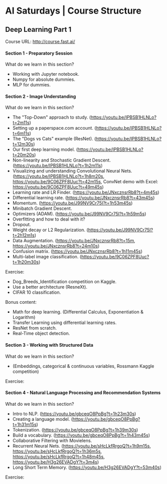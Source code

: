 # AI Saturdays | Course Structure

## Deep Learning Part 1

Course URL: http://course.fast.ai/

#### Section 1 - Preparatory Session

What do we learn in this section?
- Working with Jupyter notebook.
- Numpy for absolute dummies.
- MLP for dummies.

#### Section 2 - Image Understanding

What do we learn in this section?
- The "Top-Down" approach to study. (https://youtu.be/IPBSB1HLNLo?t=2m11s)
- Setting up a paperspace.com account. (https://youtu.be/IPBSB1HLNLo?t=6m11s)
- The "Dogs vs Cats" example (ResNet). (https://youtu.be/IPBSB1HLNLo?t=12m30s)
- Our first deep learning model. (https://youtu.be/IPBSB1HLNLo?t=20m20s)
- Non-linearity and Stochastic Gradient Descent. (https://youtu.be/IPBSB1HLNLo?t=1h2m11s)
- Visualizing and understanding Convolutional Neural Nets. (https://youtu.be/IPBSB1HLNLo?t=1h8m20s, https://youtu.be/9C06ZPF8Uuc?t=42m15s, ConvNet demo with Excel: https://youtu.be/9C06ZPF8Uuc?t=49m45s)
- Learning rate and LR Finder. (https://youtu.be/JNxcznsrRb8?t=4m45s)
- Differential learning rate. (https://youtu.be/JNxcznsrRb8?t=43m45s)
- Momentum. (https://youtu.be/J99NV9Cr75I?t=1h53m45s)
- Minibatch Gradient Descent.
- Optimizers (ADAM). (https://youtu.be/J99NV9Cr75I?t=1h59m5s)
- Overfitting and how to deal with it?
- Dropout.
- Weight decay or L2 Regularization. (https://youtu.be/J99NV9Cr75I?t=2h12m1s)
- Data Augmentation. (https://youtu.be/JNxcznsrRb8?t=15m, https://youtu.be/JNxcznsrRb8?t=24m10s)
- Confusion matrix. (https://youtu.be/JNxcznsrRb8?t=1h11m45s)
- Multi-label image classification. (https://youtu.be/9C06ZPF8Uuc?t=1h20m30s)

Exercise:
- Dog_Breeds_Identification competition on Kaggle.
- Use a better architecture (ResneXt).
- CIFAR 10 classification.

Bonus content:
- Math for deep learning. (Differential Calculus, Exponentiation & Logarithm)
- Transfer Learning using differential learning rates.
- ResNet from scratch.
- Real-Time object detection.

#### Section 3 - Working with Structured Data

What do we learn in this section?
- (Embeddings, categorical & continuous variables, Rossmann Kaggle competition)

Exercise:

#### Section 4 - Natural Language Processing and Recommendation Systems

What do we learn in this section?
- Intro to NLP. (https://youtu.be/gbceqO8PpBg?t=1h23m30s)
- Creating a language model. (https://youtu.be/gbceqO8PpBg?t=1h31m15s)
- Tokenization. (https://youtu.be/gbceqO8PpBg?t=1h39m30s)
- Build a vocabulary. (https://youtu.be/gbceqO8PpBg?t=1h43m45s)
- Collaborative Filtering with Movielens.
- Recurrent Neural Nets. (https://youtu.be/sHcLkfRrgoQ?t=1h9m15s, https://youtu.be/sHcLkfRrgoQ?t=1h36m5s, https://youtu.be/sHcLkfRrgoQ?t=1h48m45s, https://youtu.be/H3g26EVADgY?t=3m4s)
- Long Short Term Memory. (https://youtu.be/H3g26EVADgY?t=53m40s)

Exercise:
